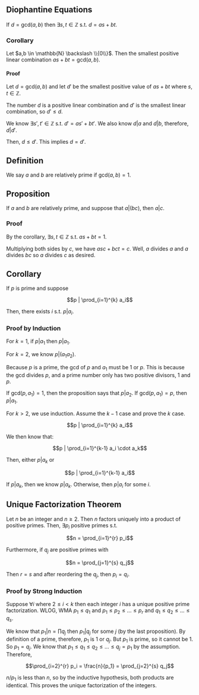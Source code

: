 ## Diophantine Equations

If $d = \mathrm{gcd}(a,b)$ then $\exists s,t \in \mathbb{Z}$ s.t. $d = as + bt$. 

### Corollary

Let $a,b \in \mathbb{N} \backslash \\{0\\}$. Then the smallest positive linear combination $as + bt = \mathrm{gcd}(a,b)$. 

#### Proof 

Let $d = \mathrm{gcd}(a,b)$ and let $d'$ be the smallest positive value of $as + bt$ where $s,t \in \mathbb{Z}$. 

The number $d$ is a positive linear combination and $d'$ is the smallest linear combination, so $d' \leq d$. 

We know $\exists s', t' \in \mathbb{Z}$ s.t. $d' = as' + bt'$. We also know $d|a$ and $d|b$, therefore, $d|d'$. 

Then, $d \leq d'$. This implies $d=d'$. 

## Definition

We say $a$ and $b$ are relatively prime if $\mathrm{gcd}(a,b) = 1$. 

## Proposition

If $a$ and $b$ are relatively prime, and suppose that $a|(bc)$, then $a|c$. 

### Proof

By the corollary, $\exists s,t \in \mathbb{Z}$ s.t. $as+bt=1$. 

Multiplying both sides by $c$, we have $asc + bct = c$. Well, $a$ divides $a$ and $a$ divides $bc$ so $a$ divides $c$ as desired. 

## Corollary

If $p$ is prime and suppose 

$$p | \prod_{i=1}^{k} a_i$$

Then, there exists $i$ s.t. $p | a_i$. 

### Proof by Induction

For $k=1$, if $p|a_1$ then $p|a_1$. 

For $k=2$, we know $p|(a_1 a_2)$. 

Because $p$ is a prime, the gcd of $p$ and $a_1$ must be 1 or $p$. This is because the gcd divides $p$, and a prime number only has two positive divisors, 1 and $p$. 

If $\mathrm{gcd}(p, a_1) = 1$, then the proposition says that $p|a_2$. 
If $\mathrm{gcd}(p, a_1) = p$, then $p|a_1$. 

For $k > 2$, we use induction. Assume the $k-1$ case and prove the $k$ case. 

$$p | \prod_{i=1}^{k} a_i$$

We then know that:

$$p | \prod_{i=1}^{k-1} a_i \cdot a_k$$

Then, either $p|a_k$ or 

$$p | \prod_{i=1}^{k-1} a_i$$

If $p|a_k$, then we know $p|a_k$. Otherwise, then $p|a_i$ for some $i$. 

## Unique Factorization Theorem

Let $n$ be an integer and $n \geq 2$. Then $n$ factors uniquely into a product of positive primes. Then, $\exists p_i$ positive primes s.t. 

$$n = \prod_{i=1}^{r} p_i$$

Furthermore, if $q_j$ are positive primes with 

$$n = \prod_{j=1}^{s} q_j$$

Then $r=s$ and after reordering the $q_j$, then $p_i = q_i$. 

### Proof by Strong Induction

Suppose $\forall i$ where $2 \leq i < k$ then each integer $i$ has a unique positive prime factorization. WLOG, WMA $p_1 \leq q_1$ and $p_1 \leq p_2 \leq ... \leq p_r$ and $q_1 \leq q_2 \leq ... \leq q_s$. 

We know that $p_1 | n = \prod q_j$ then $p_1 | q_j$ for some $j$ (by the last proposition). By definition of a prime, therefore, $p_1$ is 1 or $q_j$. But $p_1$ is prime, so it cannot be 1. So $p_1 = q_j$. We know that $p_1 \leq q_1 \leq q_2 \leq ... \leq q_j = p_1$ by the assumption. Therefore, 

$$\prod_{i=2}^{r} p_i = \frac{n}{p_1} = \prod_{j=2}^{s} q_j$$

$n/p_1$ is less than $n$, so by the inductive hypothesis, both products are identical. This proves the unique factorization of the integers. 











